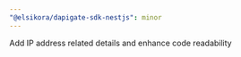 ```yaml
---
"@elsikora/dapigate-sdk-nestjs": minor
---
```


Add IP address related details and enhance code readability
